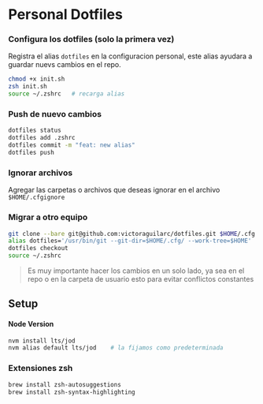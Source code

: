# Personal Dotfiles


### Configura los dotfiles (solo la primera vez)

Registra el alias `dotfiles` en la configuracion personal, este alias ayudara a guardar nuevs cambios en el repo.

```zsh
chmod +x init.sh
zsh init.sh
source ~/.zshrc   # recarga alias
```

### Push de nuevo cambios

```zsh
dotfiles status
dotfiles add .zshrc
dotfiles commit -m "feat: new alias"
dotfiles push
```

### Ignorar archivos
Agregar las carpetas o archivos que deseas ignorar en el archivo `$HOME/.cfgignore`


### Migrar a otro equipo

```bash
git clone --bare git@github.com:victoraguilarc/dotfiles.git $HOME/.cfg
alias dotfiles='/usr/bin/git --git-dir=$HOME/.cfg/ --work-tree=$HOME'
dotfiles checkout
source ~/.zshrc
```

 > Es muy importante hacer los cambios en un solo lado, ya sea en el repo o en la carpeta de usuario
   esto para evitar conflictos constantes

## Setup

#### Node Version
```bash
nvm install lts/jod
nvm alias default lts/jod    # la fijamos como predeterminada
```

### Extensiones zsh
```bash
brew install zsh-autosuggestions
brew install zsh-syntax-highlighting
```
